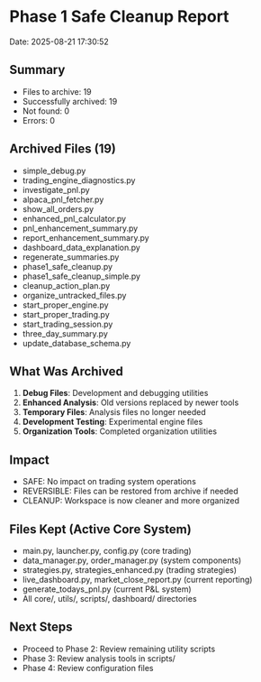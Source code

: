 # Phase 1 Safe Cleanup Report
Date: 2025-08-21 17:30:52

## Summary
- Files to archive: 19
- Successfully archived: 19
- Not found: 0
- Errors: 0

## Archived Files (19)
- simple_debug.py
- trading_engine_diagnostics.py
- investigate_pnl.py
- alpaca_pnl_fetcher.py
- show_all_orders.py
- enhanced_pnl_calculator.py
- pnl_enhancement_summary.py
- report_enhancement_summary.py
- dashboard_data_explanation.py
- regenerate_summaries.py
- phase1_safe_cleanup.py
- phase1_safe_cleanup_simple.py
- cleanup_action_plan.py
- organize_untracked_files.py
- start_proper_engine.py
- start_proper_trading.py
- start_trading_session.py
- three_day_summary.py
- update_database_schema.py

## What Was Archived
1. **Debug Files**: Development and debugging utilities
2. **Enhanced Analysis**: Old versions replaced by newer tools
3. **Temporary Files**: Analysis files no longer needed
4. **Development Testing**: Experimental engine files
5. **Organization Tools**: Completed organization utilities

## Impact
- SAFE: No impact on trading system operations
- REVERSIBLE: Files can be restored from archive if needed
- CLEANUP: Workspace is now cleaner and more organized

## Files Kept (Active Core System)
- main.py, launcher.py, config.py (core trading)
- data_manager.py, order_manager.py (system components)
- strategies.py, strategies_enhanced.py (trading strategies)
- live_dashboard.py, market_close_report.py (current reporting)
- generate_todays_pnl.py (current P&L system)
- All core/, utils/, scripts/, dashboard/ directories

## Next Steps
- Proceed to Phase 2: Review remaining utility scripts
- Phase 3: Review analysis tools in scripts/
- Phase 4: Review configuration files
